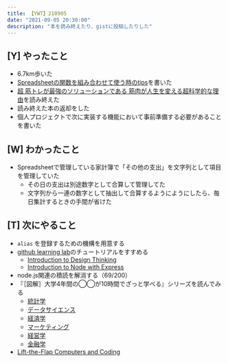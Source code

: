 ```yaml
---
title: 【YWT】210905
date: "2021-09-05 20:30:00"
description: "本を読み終えたり、gistに投稿したりした"
---
```


## [Y] やったこと

- 6.7km歩いた
- [Spreadsheetの関数を組み合わせて使う時のtips](https://gist.github.com/LeeDDHH/964f5e4919b52439419c3a73fbcf0ee7)を書いた
- [超 筋トレが最強のソリューションである 筋肉が人生を変える超科学的な理由](https://gist.github.com/LeeDDHH/a024e754b91fd600adb10c0e05e41a13)を読み終えた
- 読み終えた本の返却をした
- 個人プロジェクトで次に実装する機能において事前準備する必要があることを書いた

## [W] わかったこと

- Spreadsheetで管理している家計簿で「その他の支出」を文字列として項目を管理していた
  - その日の支出は別途数字として合算して管理してた
  - 文字列から一連の数字として抽出して合算するようにようにしたら、毎日集計するときの手間が省けた

## [T] 次にやること

- `alias` を登録するための機構を用意する
- [github learning lab](https://lab.github.com/githubtraining)のチュートリアルをすすめる
  - [Introduction to Design Thinking](https://lab.github.com/githubtraining/introduction-to-design-thinking)
  - [Introduction to Node with Express](https://lab.github.com/everydeveloper/introduction-to-node-with-express)
- node.js関連の積読を解消する（69/200）
- 『［図解］大学4年間の◯◯が10時間でざっと学べる』シリーズを読んでみる
  - [統計学](https://www.amazon.co.jp/dp/B07PXB4NN9)
  - [データサイエンス](https://www.amazon.co.jp/dp/B07XNW3TQM)
  - [経済学](https://www.amazon.co.jp/dp/B01KNLFHH6)
  - [マーケティング](https://www.amazon.co.jp/dp/B07BNC2SV3)
  - [経営学](https://www.amazon.co.jp/dp/B071SKDF3L)
  - [金融学](https://www.amazon.co.jp/dp/B07BB6Z7FW)
- [Lift-the-Flap Computers and Coding](https://www.amazon.co.jp/dp/1409591514)

<!-- https://twitter.com/camomile_cafe/status/1434494905812807683?s=20 -->
